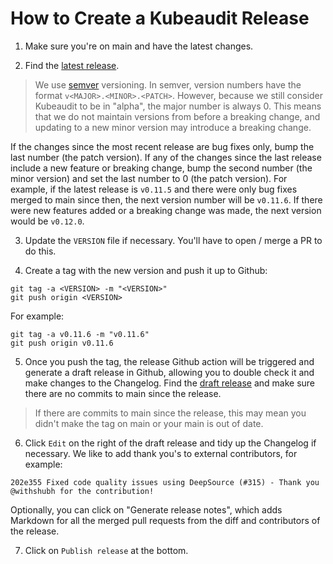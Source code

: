 # How to Create a Kubeaudit Release

1. Make sure you're on main and have the latest changes.

2. Find the [latest release](https://github.com/damarescavalcante/kubeaudit/releases).

> We use [semver](https://semver.org/) versioning. In semver, version numbers have the format `v<MAJOR>.<MINOR>.<PATCH>`. However, because we still consider Kubeaudit to be in "alpha", the major number is always 0. This means that we do not maintain versions from before a breaking change, and updating to a new minor version may introduce a breaking change.

If the changes since the most recent release are bug fixes only, bump the last number (the patch version). If any of the changes since the last release include a new feature or breaking change, bump the second number (the minor version) and set the last number to 0 (the patch version). For example, if the latest release is `v0.11.5` and there were only bug fixes merged to main since then, the next version number will be `v0.11.6`. If there were new features added or a breaking change was made, the next version would be `v0.12.0`.

3. Update the `VERSION` file if necessary. You'll have to open / merge a PR to do this.

4. Create a tag with the new version and push it up to Github:

```
git tag -a <VERSION> -m "<VERSION>"
git push origin <VERSION>
```

For example:

```
git tag -a v0.11.6 -m "v0.11.6"
git push origin v0.11.6
```


5. Once you push the tag, the release Github action will be triggered and generate a draft release in Github, allowing you to double check it and make changes to the Changelog. Find the [draft release](https://github.com/damarescavalcante/kubeaudit/releases) and make sure there are no commits to main since the release.

> If there are commits to main since the release, this may mean you didn't make the tag on main or your main is out of date.

6. Click `Edit` on the right of the draft release and tidy up the Changelog if necessary. We like to add thank you's to external contributors, for example:

```
202e355 Fixed code quality issues using DeepSource (#315) - Thank you @withshubh for the contribution!
```

Optionally, you can click on "Generate release notes", which adds Markdown for all the merged pull requests from the diff and contributors of the release.

7. Click on `Publish release` at the bottom.
